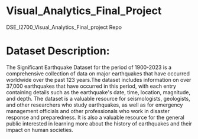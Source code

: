 # Visual_Analytics_Final_Project
DSE_I2700_Visual_Analytics_Final_project Repo

# Dataset Description:
The Significant Earthquake Dataset for the period of 1900-2023 is a comprehensive collection of data on major earthquakes that have occurred worldwide over the past 123 years.The dataset includes information on over 37,000 earthquakes that have occurred in this period, with each entry containing details such as the earthquake's date, time, location, magnitude, and depth.
The dataset is a valuable resource for seismologists, geologists, and other researchers who study earthquakes, as well as for emergency management officials and other professionals who work in disaster response and preparedness. It is also a valuable resource for the general public interested in learning more about the history of earthquakes and their impact on human societies.
